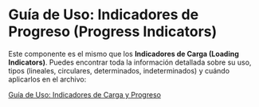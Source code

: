 
# Guía de Uso: Indicadores de Progreso (Progress Indicators)

Este componente es el mismo que los **Indicadores de Carga (Loading Indicators)**. Puedes encontrar toda la información detallada sobre su uso, tipos (lineales, circulares, determinados, indeterminados) y cuándo aplicarlos en el archivo:

[Guía de Uso: Indicadores de Carga y Progreso](LoadingIndicator.md)
